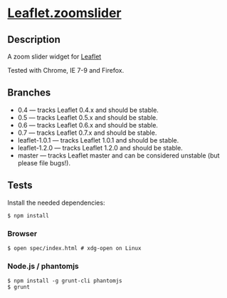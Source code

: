 [Leaflet.zoomslider][1]
==================

## Description
A zoom slider widget for [Leaflet][2]

Tested with Chrome, IE 7-9 and Firefox. 

## Branches
 - 0.4 — tracks Leaflet 0.4.x and should be stable. 
 - 0.5 — tracks Leaflet 0.5.x and should be stable. 
 - 0.6 — tracks Leaflet 0.6.x and should be stable.
 - 0.7 — tracks Leaflet 0.7.x and should be stable. 
 - leaflet-1.0.1 — tracks Leaflet 1.0.1 and should be stable.
 - leaflet-1.2.0 — tracks Leaflet 1.2.0 and should be stable.
 - master — tracks Leaflet master and can be considered unstable (but please file bugs!). 

## Tests

Install the needed dependencies:
```
$ npm install
```

### Browser
```
$ open spec/index.html # xdg-open on Linux
```

### Node.js / phantomjs
```
$ npm install -g grunt-cli phantomjs
$ grunt
```

[1]: http://kartena.github.io/Leaflet.zoomslider/
[2]: http://leafletjs.com/
